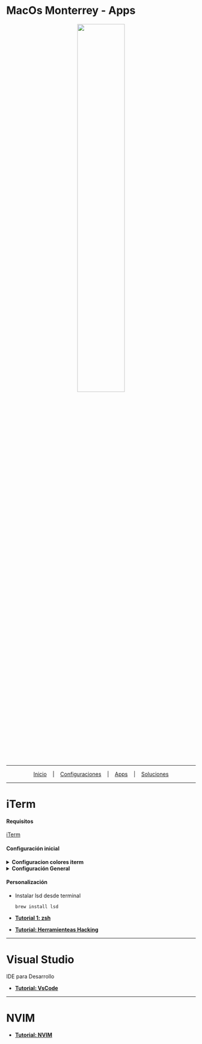# MacOs Monterrey - Apps

<p align="center">
<img width="50%" height="50%" src="https://images-wixmp-ed30a86b8c4ca887773594c2.wixmp.com/f/245f4571-14d4-4069-90a7-259b2971229f/del3rk1-177dea3e-01d6-4c32-bcfd-8927b7bc8364.png/v1/fill/w_894,h_894/macos_monterey_logo_by_protheme_del3rk1-pre.png?token=eyJ0eXAiOiJKV1QiLCJhbGciOiJIUzI1NiJ9.eyJzdWIiOiJ1cm46YXBwOjdlMGQxODg5ODIyNjQzNzNhNWYwZDQxNWVhMGQyNmUwIiwiaXNzIjoidXJuOmFwcDo3ZTBkMTg4OTgyMjY0MzczYTVmMGQ0MTVlYTBkMjZlMCIsIm9iaiI6W1t7ImhlaWdodCI6Ijw9MTQxNCIsInBhdGgiOiJcL2ZcLzI0NWY0NTcxLTE0ZDQtNDA2OS05MGE3LTI1OWIyOTcxMjI5ZlwvZGVsM3JrMS0xNzdkZWEzZS0wMWQ2LTRjMzItYmNmZC04OTI3YjdiYzgzNjQucG5nIiwid2lkdGgiOiI8PTE0MTUifV1dLCJhdWQiOlsidXJuOnNlcnZpY2U6aW1hZ2Uub3BlcmF0aW9ucyJdfQ.zIDzzMJ61pgO0SZB6ZHXAiqpfYh9um24O5LScO5a3pE"/>
</a>
</p>

---

<p align="center">
  <a href="https://github.com/yorbimv/macos">Inicio</a>
  &nbsp;&nbsp;&nbsp;|&nbsp;&nbsp;&nbsp;
  <a href="https://github.com/yorbimv/macos/tree/main/Configuraciones">Configuraciones</a>
  &nbsp;&nbsp;&nbsp;|&nbsp;&nbsp;&nbsp;
  <a href="https://github.com/yorbimv/macos/tree/main/Apps">Apps</a>
  &nbsp;&nbsp;&nbsp;|&nbsp;&nbsp;&nbsp;
  <a href="https://github.com/yorbimv/macos/tree/main/Soluciones">Soluciones</a>
</p>

---

# iTerm

#### Requisitos

[iTerm](https://iterm2.com/downloads.html)

#### Configuración inicial

<details>
<summary><b>Configuracion colores iterm</b><br></summary>

- Foreground: c7c7c7
- Background: 333333
- Bold: feffff
- Links: 005bbb

- Selection: c1ddff
- Selected text: 000000
- Badge: ff2600

- Minimum Contrast: 50

![Screen Shot 2022-06-12 at 12 50 28](https://user-images.githubusercontent.com/65741972/173246398-c06a731b-9c98-45e9-9947-f2e1f4943063.png)

</details>

<details>
<summary><b>Configuración General</b><br></summary>

![Screen Shot 2022-06-13 at 9 07 33](https://user-images.githubusercontent.com/65741972/173372177-44c7a5d5-0be0-44d5-9f6c-d974adff7e18.png)
![Screen Shot 2022-06-13 at 9 07 52](https://user-images.githubusercontent.com/65741972/173372251-bdd5ab5e-ba5f-4296-9d19-de748fa731ae.png)
![Screen Shot 2022-06-13 at 9 08 04](https://user-images.githubusercontent.com/65741972/173372303-b83383d9-a131-4070-9b3a-2916fb68152f.png)
![Screen Shot 2022-06-13 at 9 08 18](https://user-images.githubusercontent.com/65741972/173372344-048cda53-ab0d-47f7-b92f-029812ab6ed3.png)
![Screen Shot 2022-06-13 at 9 08 25](https://user-images.githubusercontent.com/65741972/173372367-818f5906-9adb-4be7-81df-dee95e755b72.png)
![Screen Shot 2022-06-13 at 9 08 32](https://user-images.githubusercontent.com/65741972/173372391-49027080-cb7f-4cc3-8b20-ed5267d1f981.png)

</details>

#### Personalización

- Instalar lsd desde terminal

  ```
  brew install lsd
  ```

- **[Tutorial 1: zsh](https://github.com/yorbimv/macos/tree/main/config/iTerm/zsh)**
- **[Tutorial: Herramienteas Hacking](https://github.com/yorbimv/macos/tree/main/config/iTerm/hacking)**

---

# Visual Studio

IDE para Desarrollo

- **[Tutorial: VsCode](https://github.com/yorbimv/macos/tree/main/config/VsCode)**

---

# NVIM

- **[Tutorial: NVIM](https://github.com/yorbimv/macos/tree/main/config/nvim)**
